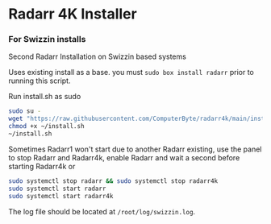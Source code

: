 # Radarr 4K Installer
### For Swizzin installs
Second Radarr Installation on Swizzin based systems

Uses existing install as a base. you must ``sudo box install radarr`` prior to running this script. 

Run install.sh as sudo
```bash
sudo su -
wget "https://raw.githubusercontent.com/ComputerByte/radarr4k/main/install.sh"
chmod +x ~/install.sh
~/install.sh
```
Sometimes Radarr1 won't start due to another Radarr existing, use the panel to stop Radarr and Radarr4k, enable Radarr and wait a second before starting Radarr4k or

```bash
sudo systemctl stop radarr && sudo systemctl stop radarr4k
sudo systemctl start radarr
sudo systemctl start radarr4k
```

The log file should be located at ``/root/log/swizzin.log``.
